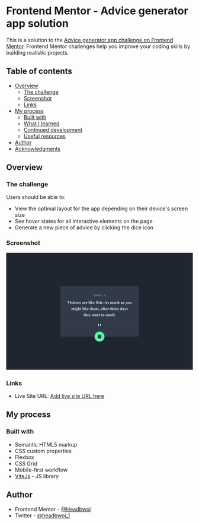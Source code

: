# Frontend Mentor - Advice generator app solution

This is a solution to the [Advice generator app challenge on Frontend Mentor](https://www.frontendmentor.io/challenges/advice-generator-app-QdUG-13db). Frontend Mentor challenges help you improve your coding skills by building realistic projects.

## Table of contents

- [Overview](#overview)
  - [The challenge](#the-challenge)
  - [Screenshot](#screenshot)
  - [Links](#links)
- [My process](#my-process)
  - [Built with](#built-with)
  - [What I learned](#what-i-learned)
  - [Continued development](#continued-development)
  - [Useful resources](#useful-resources)
- [Author](#author)
- [Acknowledgments](#acknowledgments)

## Overview

### The challenge

Users should be able to:

- View the optimal layout for the app depending on their device's screen size
- See hover states for all interactive elements on the page
- Generate a new piece of advice by clicking the dice icon

### Screenshot

![Advice Generator](images/screenshot.png)

### Links

- Live Site URL: [Add live site URL here](https://fem-advicegenerator.netlify.app/)

## My process

### Built with

- Semantic HTML5 markup
- CSS custom properties
- Flexbox
- CSS Grid
- Mobile-first workflow
- [ViteJs](https://vitejs.dev/) - JS library

## Author

- Frontend Mentor - [@Headbwoi](https://www.frontendmentor.io/profile/Headbwoi)
- Twitter - [@headbwoi_1](https://www.twitter.com/headbwoi_1)

